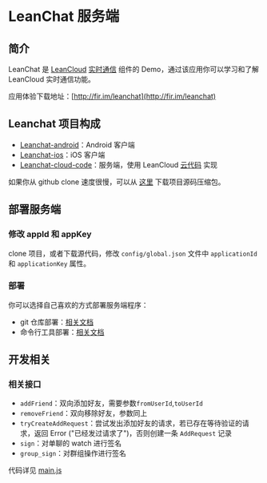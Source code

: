 # LeanChat 服务端

## 简介

LeanChat 是 [LeanCloud](http://leancloud.cn) [实时通信](https://leancloud.cn/docs/realtime.html) 组件的 Demo，通过该应用你可以学习和了解 LeanCloud 实时通信功能。

应用体验下载地址：[http://fir.im/leanchat](http://fir.im/leanchat)

## Leanchat 项目构成

* [Leanchat-android](https://github.com/leancloud/leanchat)：Android 客户端
* [Leanchat-ios](https://github.com/leancloud/leanchat-ios)：iOS 客户端
* [Leanchat-cloud-code](https://github.com/leancloud/leanchat-cloudcode)：服务端，使用 LeanCloud [云代码](https://leancloud.cn/docs/cloud_code_guide.html) 实现

如果你从 github clone 速度很慢，可以从 [这里](https://download.leancloud.cn/demo/) 下载项目源码压缩包。

## 部署服务端

### 修改 appId 和 appKey

clone 项目，或者下载源代码，修改 `config/global.json` 文件中 `applicationId` 和 `applicationKey` 属性。

### 部署

你可以选择自己喜欢的方式部署服务端程序：

* git 仓库部署：[相关文档](https://leancloud.cn/docs/cloud_code_guide.html#部署代码)
* 命令行工具部署：[相关文档](https://leancloud.cn/docs/cloud_code_commandline.html#部署)

## 开发相关

### 相关接口

* `addFriend`：双向添加好友，需要参数`fromUserId`,`toUserId`
* `removeFriend`：双向移除好友，参数同上
* `tryCreateAddRequest`：尝试发出添加好友的请求，若已存在等待验证的请求，返回 Error ("已经发过请求了")，否则创建一条 `AddRequest` 记录
* `sign`：对单聊的 watch 进行签名
* `group_sign`：对群组操作进行签名

代码详见 [main.js](https://github.com/leancloud/AdventureCloud/blob/master/cloud/main.js)
